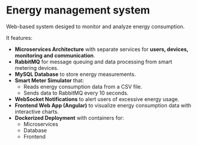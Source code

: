 # Energy management system

Web-based system desiged to monitor and analyze energy consumption.

It features:

- **Microservices Architecture** with separate services for **users, devices, monitoring and communication**.
- **RabbitMQ** for message queuing and data processing from smart metering devices.
- **MySQL Database** to store energy measurements.
- **Smart Meter Simulator** that:
  - Reads energy consumption data from a CSV file.
  - Sends data to RabbitMQ every 10 seconds.
- **WebSocket Notifications** to alert users of excessive energy usage.
- **Frontend Web App (Angular)** to visualize energy consumption data with interactive charts.
- **Dockerized Deployment** with containers for:
  - Microservices
  - Database
  - Frontend


